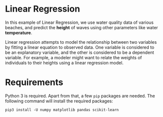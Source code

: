 # Linear Regression

In this example of Linear Regression, we use water quality data of various beaches, and predict the **height** of waves using other parameters like water **temperature**.

Linear regression attempts to model the relationship between two variables by fitting a linear equation to observed data. One variable is considered to be an explanatory variable, and the other is considered to be a dependent variable. For example, a modeler might want to relate the weights of individuals to their heights using a linear regression model.


# Requirements

Python 3 is required. Apart from that, a few `pip` packages are needed. The following command will install the required packages:

`pip3 install -U numpy matplotlib pandas scikit-learn`